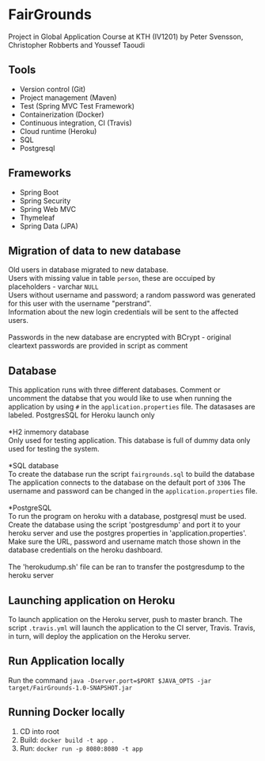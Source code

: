 # FairGrounds  
Project in Global Application Course at KTH (IV1201) by Peter Svensson, Christopher Robberts and Youssef Taoudi

## Tools
* Version control (Git)
* Project management (Maven)
* Test (Spring MVC Test Framework)
* Containerization (Docker)
* Continuous integration, CI (Travis)
* Cloud runtime (Heroku)
* SQL
* Postgresql

## Frameworks
* Spring Boot
* Spring Security
* Spring Web MVC
* Thymeleaf
* Spring Data (JPA)

## Migration of data to new database
Old users in database migrated to new database.<br />
Users with missing value in table `person`, these are occuiped by placeholders - varchar `NULL`<br />
Users without username and password; a random password was generated for this user with the username "perstrand".<br />
Information about the new login credentials will be sent to the affected users.<br />
<br />
Passwords in the new database are encrypted with BCrypt - original cleartext passwords are provided in script as comment<br />

## Database
This application runs with three different databases. Comment or uncomment the databse that you would like to use when running the application by using `#` in the `application.properties` file. The datasases are labeled. PostgresSQL for Heroku launch only<br />
<br />
*H2 inmemory database<br />
Only used for testing application. This database is full of dummy data only used for testing the system.<br />
<br />
*SQL database<br />
To create the database run the script `fairgrounds.sql` to build the database
The application connects to the database on the default port of `3306`
The username and password can be changed in the `application.properties` file.<br />
<br />
*PostgreSQL<br />
To run the program on heroku with a database, postgresql must be used. Create the database using the script 'postgresdump' and port it to your heroku server and use the postgres properties in 'application.properties'. Make sure the URL, password and username match those shown in the database credentials on the heroku dashboard.<br />
<br />
The 'herokudump.sh' file can be ran to transfer the postgresdump to the heroku server


## Launching application on Heroku
To launch application on the Heroku server, push to master branch.
The script `.travis.yml` will launch the application to the CI server, Travis.
Travis, in turn, will deploy the application on the Heroku server.

## Run Application locally

Run the command `java -Dserver.port=$PORT $JAVA_OPTS -jar target/FairGrounds-1.0-SNAPSHOT.jar`

## Running Docker locally
1. CD into root
2. Build:
`docker build -t app .`
3. Run:
`docker run -p 8080:8080 -t app`

